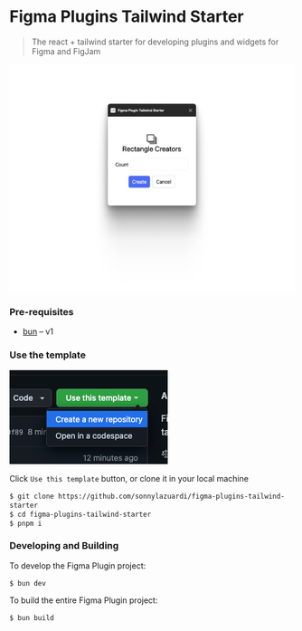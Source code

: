 # Figma Plugins Tailwind Starter

> The react + tailwind starter for developing plugins and widgets for Figma and FigJam

![demo](demo.png)

### Pre-requisites

- [bun](https://bun.sh/) – v1

### Use the template

![template](usethistemplate.png)

Click `Use this template` button, or clone it in your local machine

```
$ git clone https://github.com/sonnylazuardi/figma-plugins-tailwind-starter
$ cd figma-plugins-tailwind-starter
$ pnpm i
```

### Developing and Building

To develop the Figma Plugin project:

```
$ bun dev
```

To build the entire Figma Plugin project:

```
$ bun build
```
